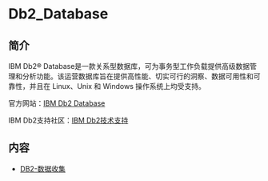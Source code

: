 # Db2_Database

## 简介
IBM Db2® Database是一款关系型数据库，可为事务型工作负载提供高级数据管理和分析功能。该运营数据库旨在提供高性能、切实可行的洞察、数据可用性和可靠性，并且在 Linux、Unix 和 Windows 操作系统上均受支持。

官方网站：[IBM Db2 Database](https://www.ibm.com/cn-zh/products/db2-database?mhsrc=ibmsearch_a&mhq=DB2)

IBM Db2支持社区：[IBM Db2技术支持](https://www.ibm.com/cn-zh/analytics/db2/support?lnk=STW_CN_STESCH_&lnk2=CTUS_Analyticsgen&pexp=DEF&psrc=NONE&mhsrc=ibmsearch_a&mhq=DB2)

## 内容

- [DB2-数据收集](https://bond-huang.github.io/huang/06-IBM_Database&Middleware&Other/01-DB2_Database/01-DB2-%E6%95%B0%E6%8D%AE%E6%94%B6%E9%9B%86.html) 

